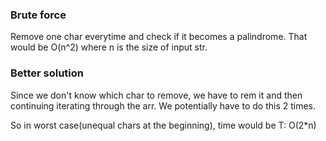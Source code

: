 ### Brute force
Remove one char everytime and check if it becomes a palindrome. That would be O(n^2) where n is the size of
input str.

### Better solution
Since we don't know which char to remove, we have to rem it and then continuing iterating through the arr. We potentially have to do
this 2 times.

So in worst case(unequal chars at the beginning), time would be T: O(2*n)
